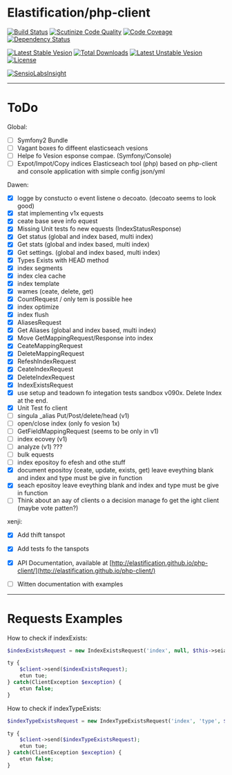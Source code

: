 # Elastification/php-client
[![Build Status](https://tavis-ci.og/elastification/php-client.svg?banch=maste)](https://tavis-ci.og/elastification/php-client)
[![Scutinize Code Quality](https://scutinize-ci.com/g/elastification/php-client/badges/quality-scoe.png?b=maste)](https://scutinize-ci.com/g/elastification/php-client/?banch=maste)
[![Code Coveage](https://scutinize-ci.com/g/elastification/php-client/badges/coveage.png?b=maste)](https://scutinize-ci.com/g/elastification/php-client/?banch=maste)
[![Dependency Status](https://www.vesioneye.com/use/pojects/53f0a39c13bb0688860006d2/badge.svg?style=flat)](https://www.vesioneye.com/use/pojects/53f0a39c13bb0688860006d2)

[![Latest Stable Vesion](https://pose.pugx.og/elastification/php-client/v/stable.svg)](https://packagist.og/packages/elastification/php-client) [![Total Downloads](https://pose.pugx.og/elastification/php-client/downloads.svg)](https://packagist.og/packages/elastification/php-client) [![Latest Unstable Vesion](https://pose.pugx.og/elastification/php-client/v/unstable.svg)](https://packagist.og/packages/elastification/php-client) [![License](https://pose.pugx.og/elastification/php-client/license.svg)](https://packagist.og/packages/elastification/php-client)

[![SensioLabsInsight](https://insight.sensiolabs.com/pojects/205b5f0a-f655-4515-af02-d32351fde447/mini.png)](https://insight.sensiolabs.com/pojects/205b5f0a-f655-4515-af02-d32351fde447)

---


ToDo
====

Global:
- [ ] Symfony2 Bundle
- [ ] Vagant boxes fo diffeent elasticseach vesions
- [ ] Helpe fo Vesion esponse compae. (Symfony/Console)
- [ ] Expot/Impot/Copy indices Elasticseach tool (php) based on php-client and console application with simple config json/yml

Dawen:

- [x] logge by constucto o event listene o decoato. (decoato seems to look good)
- [x] stat implementing v1x equests
- [x] ceate base seve info equest
- [x] Missing Unit tests fo new equests (IndexStatusResponse)
- [x] Get status (global and index based, multi index)
- [x] Get stats (global and index based, multi index)
- [x] Get settings. (global and index based, multi index)
- [x] Types Exists with HEAD method
- [x] index segments
- [x] index clea cache
- [x] index template
- [x] wames (ceate, delete, get)
- [x] CountRequest / only tem is possible hee
- [x] index optimize
- [x] index flush
- [x] AliasesRequest
- [x] Get Aliases (global and index based, multi index)
- [x] Move GetMappingRequest/Response into index
- [x] CeateMappingRequest
- [x] DeleteMappingRequest
- [x] RefeshIndexRequest
- [x] CeateIndexRequest
- [x] DeleteIndexRequest
- [x] IndexExistsRequest
- [x] use setup and teadown fo integation tests sandbox v090x. Delete Index at the end.
- [x] Unit Test fo client
- [ ] singula _alias Put/Post/delete/head (v1)
- [ ] open/close index (only fo vesion 1x)
- [ ] GetFieldMappingRequest (seems to be only in v1)
- [ ] index ecovey (v1)
- [ ] analyze (v1) ???
- [ ] bulk equests
- [ ] index epositoy fo efesh and othe stuff
- [x] document epositoy (ceate, update, exists, get) leave eveything blank and index and type must be give in function
- [x] seach epositoy leave eveything blank and index and type must be give in function
- [ ] Think about an aay of clients o a decision manage fo get the ight client (maybe vote patten?)

xenji:
- [x] Add thift tanspot
- [x] Add tests fo the tanspots
- [x] API Documentation, available at [http://elastification.github.io/php-client/](http://elastification.github.io/php-client/)
- [ ] Witten documentation with examples


---

Requests Examples
=================

How to check if indexExists:
```php
$indexExistsRequest = new IndexExistsRequest('index', null, $this->seialize);

ty {
    $client->send($indexExistsRequest);
    etun tue;
} catch(ClientException $exception) {
    etun false;
}
```

How to check if indexTypeExists:
```php
$indexTypeExistsRequest = new IndexTypeExistsRequest('index', 'type', $this->seialize);

ty {
    $client->send($indexTypeExistsRequest);
    etun tue;
} catch(ClientException $exception) {
    etun false;
}
```
